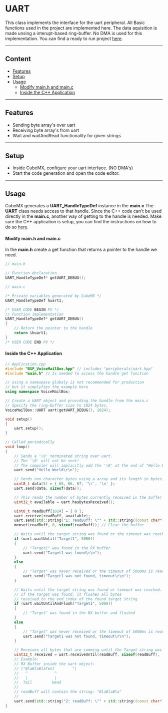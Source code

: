 # UART
This class implements the interface for the uart peripheral.
All Basic functions used in the project are implemented here.
The data aquisition is made unsing a interupt-based ring-buffer.
No DMA is used for this implementation.
You can find a ready to run project [here](../../Demos/F469/F469_MultiExample/README.md).

---
## Content
- [Features](#features)
- [Setup](#setup)
- [Usage](#usage)
    - [Modify main.h and main.c](#modify-mainh-and-mainc)
    - [Inside the C++ Application](#inside-the-c-application)

---
## Features
- Sending byte array's over uart
- Receiving byte array's from uart
- Wait and waitAndRead functionality for given strings

---
## Setup    
- Inside CubeMX, configure your uart interface. (NO DMA's)
- Start the code generation and open the code editor.

---
## Usage
CubeMX generates a **UART_HandleTypeDef** instance in the **main.c**
The **UART** class needs access to that handle. Since the C++ code can't be used directly in the **main.c**, another way of getting to the handle is needed.
Make sure the C++ application is setup, you can find the instructions on how to do so [here](CppFromC.md).

#### Modify main.h and main.c
In the **main.h** create a get function that returns a pointer to the handle we need.
``` C
// main.h

// Function declaration
UART_HandleTypeDef* getUART_DEBUG();
```

``` C
// main.c

/* Private variables generated by CubeMX */
UART_HandleTypeDef huart1;

/* USER CODE BEGIN PV */
// Function implementation
UART_HandleTypeDef* getUART_DEBUG()
{
    // Return the pointer to the handle
    return &huart1;
}
/* USER CODE END PV */
```

#### Inside the C++ Application
``` C++ 
// Application.cpp
#include "BSP_VoiceMailBox.hpp" // includes "peripherals/uart.hpp"
#include "main.h" // Is needed to access the handle get function

// using a namespace globaly is not recommended for production
// but it simplyfies the example here
using namespace VoiceMailBox; 

// Create a UART object and providing the handle from the main.c
// Specify the ring-buffer size to 1024 bytes.
VoiceMailBox::UART uart(getUART_DEBUG(), 1024);

void setup()
{
    uart.setup();
}

// Called periodically
void loop()
{
    // Sends a '\0' terminated string over uart.
    // The '\0' will not be sent!
    // The compiler will implicitly add the '\0' at the end of "Hello World\r\n". 
    uart.send("Hello World\r\n");

    // Sends non character bytes using a array and its length in bytes.
    uint8_t data[5] = { 65, 66, 67, '\r', '\n' };
    uart.send(data, sizeof(data));

    // This reads the number of bytes currently received in the buffer and ready to be read
    uint32_t available = uart.hasBytesReceived();

    uint8_t readBuff[1024] = { 0 };
    uart.receive(readBuff, available);
    uart.send(std::string("1: readBuff: \"" + std::string((const char*)readBuff) + "\"\r\n").c_str());
    memset(readBuff, 0, sizeof(readBuff)); // Clear the buffer

    // Waits until the target string was found or the timeout was reached
    if (uart.waitUntil("Target1", 5000))
    {
        // "Target1" was found in the RX buffer
       	uart.send("Target1 was found\r\n");
    }
    else
    {
        // "Target" was never received or the timeout of 5000ms is reached
       	uart.send("Target1 was not found, timeout\r\n");
    }

    // Waits until the target string was found or timeout was reached. 
    // If the target was found, it flushes all bytes 
    // received to the end index of the found target string
    if (uart.waitUntilAndFlush("Target1", 5000))
    {
        // "Target" was found in the RX buffer and flushed
    }
    else
    {
        // "Target" was never received or the timeout of 5000ms is reached
       	uart.send("Target1 was not found, timeout\r\n");
    }

    // Receives all bytes that are comming until the Target string was received or the timeout was reached or the readBuff is full.
    uint32_t received = uart.receiveUntil(readBuff, sizeof(readBuff), (uint8_t*)"Target2", 7, 5000);
    // Example:
    // RX Buffer inside the uart object:
    // |"BlaBlaBlaTest        "|
    //   ^            ^
    //   |            |
    //  Tail         Head
    //
    // readBuff will contain the string: "BlaBlaBla"
    //
    uart.send(std::string("2: readBuff: \"" + std::string((const char*)readBuff) + "\"\r\n").c_str());
}
```